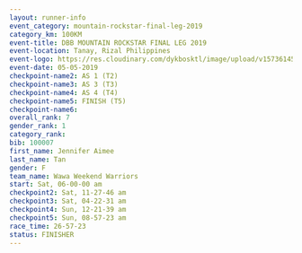```yaml
---
layout: runner-info 
event_category: mountain-rockstar-final-leg-2019 
category_km: 100KM 
event-title: DBB MOUNTAIN ROCKSTAR FINAL LEG 2019 
event-location: Tanay, Rizal Philippines 
event-logo: https://res.cloudinary.com/dykbosktl/image/upload/v1573614508/Logo/DBB-Mountain-Rockstar-2019-1280_tk9x3w.jpg
event-date: 05-05-2019 
checkpoint-name2: AS 1 (T2) 
checkpoint-name3: AS 3 (T3) 
checkpoint-name4: AS 4 (T4) 
checkpoint-name5: FINISH (T5) 
checkpoint-name6: 
overall_rank: 7
gender_rank: 1
category_rank: 
bib: 100007
first_name: Jennifer Aimee
last_name: Tan
gender: F
team_name: Wawa Weekend Warriors
start: Sat, 06-00-00 am
checkpoint2: Sat, 11-27-46 am
checkpoint3: Sat, 04-22-31 am
checkpoint4: Sun, 12-21-39 am
checkpoint5: Sun, 08-57-23 am
race_time: 26-57-23
status: FINISHER
---
```


